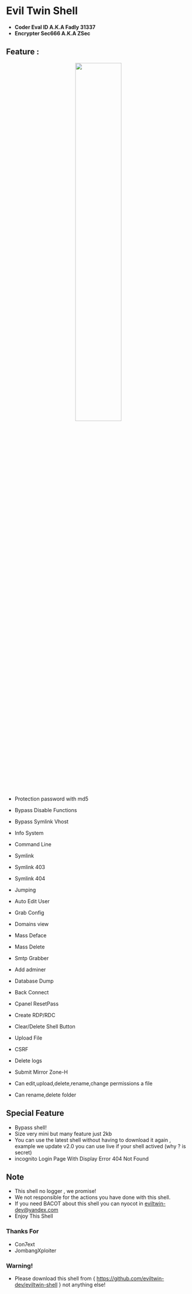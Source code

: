 # Evil Twin Shell

- **Coder Eval ID A.K.A Fadly 31337**
- **Encrypter Sec666 A.K.A ZSec**

## Feature :
 
 <p align="center">
 <img width="50%" src="https://raw.githubusercontent.com/eviltwin-dev/eviltwin-shell/master/Shell.jpg"/>
 </p><br>
 
- Protection password with md5
- Bypass Disable Functions
- Bypass Symlink Vhost
- Info System
- Command Line
- Symlink
- Symlink 403
- Symlink 404
- Jumping
- Auto Edit User
- Grab Config
- Domains view
- Mass Deface
- Mass Delete
- Smtp Grabber
- Add adminer
- Database Dump
- Back Connect
- Cpanel ResetPass
- Create RDP/RDC
- Clear/Delete Shell Button
- Upload File
- CSRF 
- Delete logs

- Submit Mirror Zone-H
- Can edit,upload,delete,rename,change permissions a file
- Can rename,delete folder

## Special Feature

- Bypass shell!
- Size very mini but many feature just 2kb
- You can use the latest shell without having to download it again , example we update v2.0 you can use live if your shell actived (why ? is secret)
- incognito Login Page With Display Error 404 Not Found




## Note

- This shell no logger , we promise!
- We not responsible for the actions you have done with this shell.
- If you need BACOT about this shell you can nyocot in eviltwin-dev@yandex.com
- Enjoy This Shell

### Thanks For

- Con7ext
- JombangXploiter

### Warning!

- Please download this shell from { https://github.com/eviltwin-dev/eviltwin-shell } not anything else!
